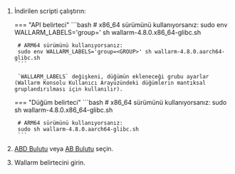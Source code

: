 1. İndirilen scripti çalıştırın:

    === "API belirteci"
        ```bash
        # x86_64 sürümünü kullanıyorsanız:
        sudo env WALLARM_LABELS='group=<GROUP>' sh wallarm-4.8.0.x86_64-glibc.sh

        # ARM64 sürümünü kullanıyorsanız:
        sudo env WALLARM_LABELS='group=<GROUP>' sh wallarm-4.8.0.aarch64-glibc.sh
        ```        

        `WALLARM_LABELS` değişkeni, düğümün ekleneceği grubu ayarlar (Wallarm Konsolu Kullanıcı Arayüzündeki düğümlerin mantıksal gruplandırılması için kullanılır).

    === "Düğüm belirteci"
        ```bash
        # x86_64 sürümünü kullanıyorsanız:
        sudo sh wallarm-4.8.0.x86_64-glibc.sh

        # ARM64 sürümünü kullanıyorsanız:
        sudo sh wallarm-4.8.0.aarch64-glibc.sh
        ```

1. [ABD Bulutu](https://us1.my.wallarm.com/) veya [AB Bulutu](https://my.wallarm.com/) seçin.
1. Wallarm belirtecini girin.